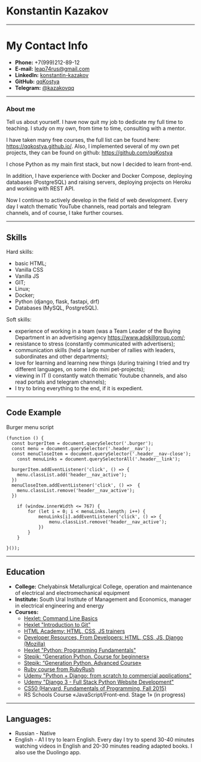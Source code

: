# Konstantin Kazakov
---
# My Contact Info

* **Phone:** +7(999)212-89-12
* **E-mail:** [leap74rus@gmail.com](leap74rus@gmail.com)
* **LinkedIn:** [konstantin-kazakov](https://www.linkedin.com/in/konstantin-kazakov-277b3b231/)
* **GitHub:** [qqKostya](https://github.com/qqKostya)
* **Telegram:** [@kazakovqq](https://t.me/kazakovqq)
---
### About me 
Tell us about yourself. I have now quit my job to dedicate my full time to teaching. I study on my own, from time to time, consulting with a mentor.

I have taken many free courses, the full list can be found here: https://qqkostya.github.io/. Also, I implemented several of my own pet projects, they can be found on github: https://github.com/qqKostya

I chose Python as my main first stack, but now I decided to learn front-end.

In addition, I have experience with Docker and Docker Compose, deploying databases (PostgreSQL) and raising servers, deploying projects on Heroku and working with REST API.

Now I continue to actively develop in the field of web development. Every day I watch thematic YouTube channels, read portals and telegram channels, and of course, I take further courses.

---

## Skills
Hard skills:
- basic HTML;
- Vanilla CSS
- Vanilla JS
- GIT;
- Linux;
- Docker;
- Python (django, flask, fastapi, drf)
- Databases (MySQL, PostgreSQL).

Soft skills:
- experience of working in a team (was a Team Leader of the Buying Department in an advertising agency https://www.adskillgroup.com/;
- resistance to stress (constantly communicated with advertisers);
- communication skills (held a large number of rallies with leaders, subordinates and other departments);
- love for learning and learning new things (during training I tried and try different languages, on some I do mini pet-projects);
- viewing in IT (I constantly watch thematic Youtube channels, and also read portals and telegram channels);
- I try to bring everything to the end, if it is expedient.

---

## Code Example 
Burger menu script
```
(function () {
  const burgerItem = document.querySelector('.burger');
  const menu = document.querySelector('.header__nav');
  const menuCloseItem = document.querySelector('.header__nav-close');
	const menuLinks = document.querySelectorAll('.header__link');

  burgerItem.addEventListener('click', () => {
    menu.classList.add('header__nav_active');
  })
  menuCloseItem.addEventListener('click', () =>  {
    menu.classList.remove('header__nav_active');
  })

	if (window.innerWidth <= 767) {
		for (let i = 0; i < menuLinks.length; i++) {
			menuLinks[i].addEventListener('click', () => {
				menu.classList.remove('header__nav_active');
			})
		}
	}
  
}());
```

---

## Education 
- __College:__ Chelyabinsk Metallurgical College, operation and maintenance of electrical and electromechanical equipment
- __Institute:__ South Ural Institute of Management and Economics, manager in electrical engineering and energy
- __Courses:__
  - [Hexlet: Command Line Basics](https://ru.hexlet.io/u/qqkostya/courses)
  - [Hexlet "Introduction to Git"](https://ru.hexlet.io/u/qqkostya/courses)
  - [HTML Academy: HTML, CSS, JS trainers](https://htmlacademy.ru/profile/id2052549)
  - [Developer Resources, From Developers: HTML, CSS, JS, Django (Mozilla)](https://developer.mozilla.org/ru/docs/Learn)
  - [Hexlet "Python: Programming Fundamentals"](https://ru.hexlet.io/u/qqkostya/courses)
  - [Stepik: “Generation Python. Course for beginners»](https://stepik.org/cert/1533262)
  - [Stepik: “Generation Python. Advanced Course»](https://stepik.org/cert/1558650)
  - [Ruby course from RubyRush](https://rubyrush.ru/steps)
  - [Udemy "Python + Django: from scratch to commercial applications"](https://www.udemy.com/course/python-django-app/)
  - [Udemy "Django 3 - Full Stack Python Website Development"](https://www.udemy.com/course/django-3-full-stack-python/)
  - [CS50 (Harvard, Fundamentals of Programming, Fall 2015)](https://www.youtube.com/watch?v=fH92Dq7jO90&list=PLawfWYMUziZqyUL5QDLVbe3j5BKWj42E5&index=7&ab_channel=JavaRush)
  - RS Schools Course «JavaScript/Front-end. Stage 1» (in progress)

---

## __Languages:__
- Russian - Native
- English - A1 I try to learn English. Every day I try to spend 30-40 minutes watching videos in English and 20-30 minutes reading adapted books. I also use the Duolingo app.